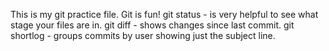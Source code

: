 This is my git practice file.
Git is fun!
  git status - is very helpful to see what stage your files are in.
  git diff - shows changes since last commit.
  git shortlog - groups commits by user showing just the subject line.
